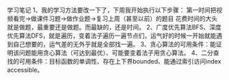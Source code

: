 学习笔记
1、我的学习方法要改一下了，下周我开始执行以下步骤：
    第一时间把视频看完->做课件习题->做作业题->复习上周（甚至以前）的题目
    花费时间的大头就是做题，最重要还是做题。而最缺的，还是时间。
2、广度优先算法BFS、深度优先算法DFS，就是遍历，变着法子遍历一遍节点们，运气好的时候一开始就能遇到自己想要的，运气差的无外乎就是全部找一遍。
3、贪心算法的可用条件：能证明该问题能用贪心算法（可达到最优）、可能要变着法子用贪心算法。
4、二分查找的可用条件：目标函数的单调性、存在上下界bounded、能通过索引访问index accessible。
